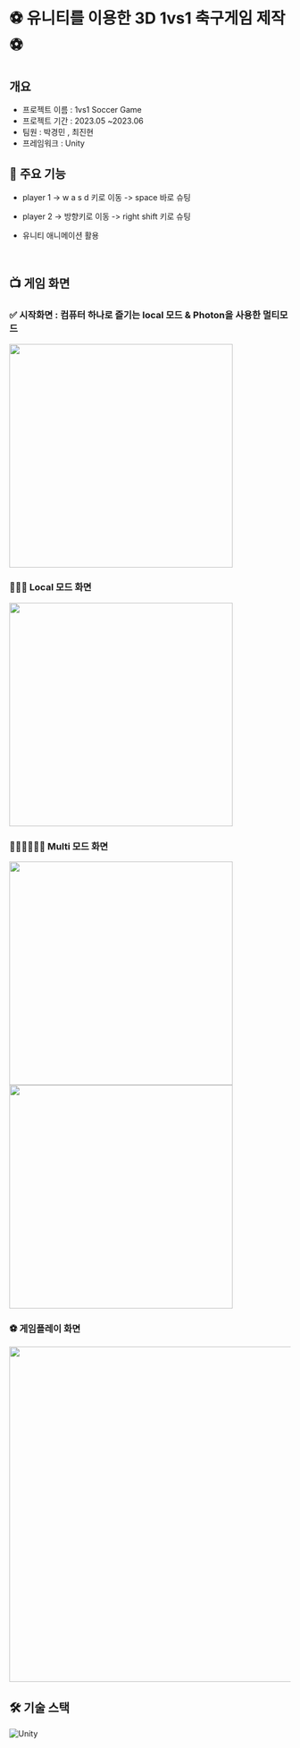 # ⚽️ 유니티를 이용한 3D 1vs1 축구게임 제작 ⚽️


<div id="2"></div>

##  개요
- 프로젝트 이름 : 1vs1 Soccer Game
- 프로젝트 기간 : 2023.05 ~2023.06
- 팀원 : 박경민 , 최진현
- 프레임워크 : Unity


## 📲 주요 기능

- player 1 
->  w a s d 키로 이동 
-> space 바로 슈팅
   
- player 2 
-> 방향키로 이동
-> right shift 키로 슈팅

- 유니티 애니메이션 활용
<br />

## 📺 게임 화면

### ✅ 시작화면 : 컴퓨터 하나로 즐기는 local 모드 & Photon을 사용한 멀티모드
<img src="https://github.com/digitalContentProject/1vs1-soccerGame/assets/105621255/a870e97f-24d3-414a-aa71-6aa4ae349ada" width="400" />

### 🙋🏻‍♂️ Local 모드 화면
<img src="https://github.com/digitalContentProject/1vs1-soccerGame/assets/105621255/ceec1f1b-c554-4109-87b6-f1728dc50cdb" width="400" />

### 🙋🏻‍♂️🙋🏻‍♂️ Multi 모드 화면
<img src="https://github.com/digitalContentProject/1vs1-soccerGame/assets/105621255/8e1c79c8-b32d-4f55-ac3d-09cbe5c881a8" width="400" />
<img src="https://github.com/digitalContentProject/1vs1-soccerGame/assets/105621255/b45bf7ec-cdf9-424a-89bb-81a409948f0a" width="400" />

### ⚽️ 게임플레이 화면
<img src="https://github.com/digitalContentProject/1vs1-soccerGame/assets/105621255/1da606e2-7621-4042-9841-dd11c6d4b766" width="600" />
<br/>

## 🛠 기술 스택
![Unity](https://img.shields.io/badge/unity-%23000000.svg?style=for-the-badge&logo=unity&logoColor=white)
